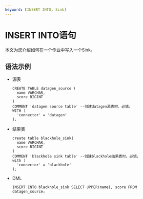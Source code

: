 ```yaml
---
keyword: [INSERT INTO, Sink]
---
```


# INSERT INTO语句

本文为您介绍如何在一个作业中写入一个Sink。

## 语法示例

-   源表

    ```
    CREATE TABLE datagen_source (
      name VARCHAR,
      score BIGINT
    )
    COMMENT 'datagen source table' --创建datagen源表时，必填。
    WITH (
      'connector' = 'datagen'
    );
    ```

-   结果表

    ```
    create table blackhole_sink(
      name VARCHAR,
      score BIGINT
    )
    COMMENT 'blackhole sink table' --创建blackhole结果表时，必填。
    with (
      'connector' = 'blackhole'
    );
    ```

-   DML

    ```
    INSERT INTO blackhole_sink SELECT UPPER(name), score FROM datagen_source;
    ```


